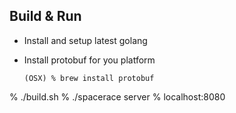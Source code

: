 Build & Run 
-----------

* Install and setup latest golang 
* Install protobuf for you platform
    
      (OSX) % brew install protobuf

% ./build.sh
% ./spacerace server
% localhost:8080



